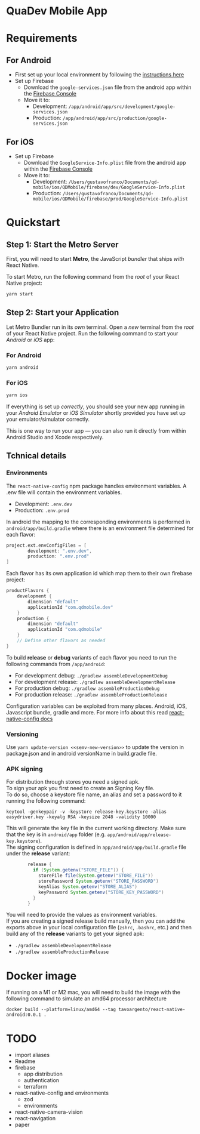 QuaDev Mobile App
=======

# Requirements

## For Android
- First set up your local environment by following the [instructions here](https://reactnative.dev/docs/environment-setup?package-manager=yarn&guide=native&platform=android)
- Set up Firebase
  - Download the `google-services.json` file from the android app within the [Firebase Console](https://console.firebase.google.com/u/0/project/quadevapp/settings/general/ios:com.qdmobile)
  - Move it to:
    - Development: `/app/android/app/src/development/google-services.json`
    - Production: `/app/android/app/src/production/google-services.json`

## For iOS
- Set up Firebase
  - Download the `GoogleService-Info.plist` file from the android app within the [Firebase Console](https://console.firebase.google.com/u/0/project/quadevapp/settings/general/android:com.qdmobile)
  - Move it to:
    - Development: `/Users/gustavofranco/Documents/qd-mobile/ios/QDMobile/firebase/dev/GoogleService-Info.plist`
    - Production: `/Users/gustavofranco/Documents/qd-mobile/ios/QDMobile/firebase/prod/GoogleService-Info.plist`

# Quickstart

## Step 1: Start the Metro Server

First, you will need to start **Metro**, the JavaScript _bundler_ that ships _with_ React Native.

To start Metro, run the following command from the _root_ of your React Native project:

```bash
yarn start
```

## Step 2: Start your Application

Let Metro Bundler run in its _own_ terminal. Open a _new_ terminal from the _root_ of your React Native project. Run the following command to start your _Android_ or _iOS_ app:

### For Android

```bash
yarn android
```

### For iOS

```bash
yarn ios
```

If everything is set up _correctly_, you should see your new app running in your _Android Emulator_ or _iOS Simulator_ shortly provided you have set up your emulator/simulator correctly.

This is one way to run your app — you can also run it directly from within Android Studio and Xcode respectively.

## Tchnical details

### Environments
The `react-native-config` npm package handles environment variables. A .env file will contain the environment variables.

- Development: `.env.dev`
- Production: `.env.prod`

In android the mapping to the corresponding environments is performed in `android/app/build.gradle` where there is an environment file determined for each flavor:
```groovy
project.ext.envConfigFiles = [
        development: ".env.dev",
        production: ".env.prod"
]
```
Each flavor has its own application id which map them to their own firebase project:
```groovy
productFlavors {
    development {
        dimension "default"
        applicationId "com.qdmobile.dev"
    }
    production {
        dimension "default"
        applicationId "com.qdmobile"
    }
    // Define other flavors as needed
}
 ```
To build **release** or **debug** variants of each flavor you need to run the following commands from `/app/android`:
- For development debug: `./gradlew assembleDevelopmentDebug`
- For development release: `./gradlew assembleDevelopmentRelease`
- For production debug: `./gradlew assembleProductionDebug`
- For production release: `./gradlew assembleProductionRelease`

Configuration variables can be exploited from many places. Android, iOS, Javascript bundle, gradle and more.
For more info about this read [react-native-config docs](https://www.npmjs.com/package/react-native-config)

### Versioning
Use `yarn update-version <<semv-new-version>>` to update the version in package.json and in android versionName in build.gradle file.

### APK signing
For distribution through stores you need a signed apk.  
To sign your apk you first need to create an Signing Key file.  
To do so, choose a keystore file name, an alias and set a password to it running the following command:
```shell
keytool -genkeypair -v -keystore release-key.keystore -alias easydriver.key -keyalg RSA -keysize 2048 -validity 10000
```
This will generate the key file in the current working directory. Make sure that the key is in `android/app` folder (e.g. `app/android/app/release-key.keystore`).  
The signing configuration is defined in `app/android/app/build.gradle` file under the **release** variant:
```groovy
        release {
          if (System.getenv("STORE_FILE")) {
            storeFile file(System.getenv("STORE_FILE"))
            storePassword System.getenv("STORE_PASSWORD")
            keyAlias System.getenv("STORE_ALIAS")
            keyPassword System.getenv("STORE_KEY_PASSWORD")
          }
        }
```
You will need to provide the values as environment variables.  
If you are creating a signed release build manually, then you can add the exports above in your local configuration file (`zshrc`, `.bashrc`, etc.) and then build any of the **release** variants to get your signed apk:
- `./gradlew assembleDevelopmentRelease`
- `./gradlew assembleProductionRelease`

# Docker image
If running on a M1 or M2 mac, you will need to build the image with the following command to simulate an amd64 processor architecture
```shell
docker build --platform=linux/amd64 --tag tavoargento/react-native-android:0.0.1 .
```

# TODO
- import aliases
- Readme
- firebase
  - app distribution
  - authentication
  - terraform
- react-native-config and environments
  - zod
  - environments
- react-native-camera-vision
- react-navigation
- paper